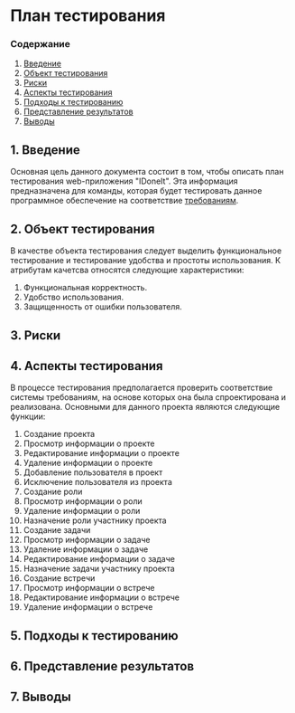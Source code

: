 ﻿# План тестирования
 
 ### Содержание
 
 1. [Введение](#1) <br>
 2. [Объект тестирования](#2) <br>
 3. [Риски](#3) <br>
 4. [Аспекты тестирования](#4) <br>
 5. [Подходы к тестированию](#5) <br>
 6. [Представление результатов](#6) <br>
 7. [Выводы](#7) <br>

## 1\. Введение <a name = "1"></a>
Основная цель данного документа состоит в том, чтобы описать план тестирования web-приложения "IDoneIt". Эта информация предназначена для команды, которая будет тестировать данное программное обеспечение на соответствие [требованиям](SRS.md).

## 2\. Объект тестирования <a name = "2"></a>
В качестве объекта тестирования следует выделить функциональное тестирование и тестирование удобства и простоты использования.
К атрибутам качетсва относятся следующие характеристики:
1. Функциональная корректность.
2. Удобство использования.
3. Защищенность от ошибки пользователя. 
 
## 3\. Риски <a name = "3"></a>
## 4\. Аспекты тестирования <a name = "4"></a>

В процессе тестирования предполагается проверить соответствие системы требованиям, на основе которых она была спроектирована и реализована. 
Основными для данного проекта являются следующие функции:
1. Создание проекта
2. Просмотр информации о проекте
3. Редактирование информации о проекте
4. Удаление информации о проекте
5. Добавление пользователя в проект
6. Исключение пользователя из проекта
7. Создание роли
8. Просмотр информации о роли
9. Удаление информации о роли
10. Назначение роли участнику проекта
11. Создание задачи
12. Просмотр информации о задаче
13. Удаление информации о задаче
14. Редактирование информации о задаче
15. Назначение задачи участнику проекта
16. Создание встречи
17. Просмотр информации о встрече
18. Редактирование информации о встрече
19. Удаление информации о встрече
   
## 5\. Подходы к тестированию <a name = "5"></a>
## 6\. Представление результатов <a name = "6"></a>
## 7\. Выводы <a name = "7"></a>
